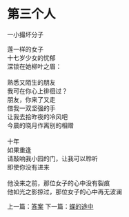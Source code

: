 # 第三个人
一小撮坏分子

莲一样的女子\
十七岁少女的忧郁\
深锁在她柳叶之眉：\
\
熟悉又陌生的朋友\
我可在你心上徘徊过？\
朋友，你来了又走\
借我一双坚强的手\
让我去拾昨夜的冷风吧\
今晨的晓月作离别的相赠\
\
十年\
如果重逢\
请敲响我小园的门，让我可以聆听\
即使你没有进来\
\
他没来之前，那位女子的心中没有裂痕\
他如光之影掠过，那位女子的心中再无波澜


上一篇：[答案](132ef7b846f54132a64ff6d7c7665f63.md)  下一篇：[蝶的途中](f5d9df8b70084ee1a4e8a12da6e6cba1.md)
